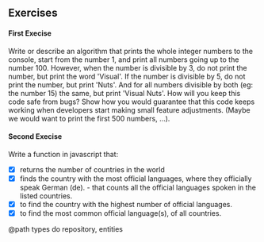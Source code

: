 ## Exercises

#### First Execise
Write or describe an algorithm that prints the whole integer numbers to the console, start
from the number 1, and print all numbers going up to the number 100.
However, when the number is divisible by 3, do not print the number, but print the word
'Visual'. If the number is divisible by 5, do not print the number, but print 'Nuts'. And for
all numbers divisible by both (eg: the number 15) the same, but print 'Visual Nuts'.
How will you keep this code safe from bugs? Show how you would guarantee that this code
keeps working when developers start making small feature adjustments. (Maybe we would
want to print the first 500 numbers, ...).

#### Second Execise
Write a function in javascript that:
- [x] returns the number of countries in the world
- [x] finds the country with the most official languages, where they officially speak German
(de). - that counts all the official languages spoken in the listed countries.
- [x] to find the country with the highest number of official languages.
- [x] to find the most common official language(s), of all countries.

@path
types do repository, entities